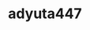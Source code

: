 ---
title: adyuta447
github: https://github.com/adyuta447
mode: dark
transition: 1s
score: 85.5
archetype:
- Little Bit of Everything
- Stats and Metrics
---